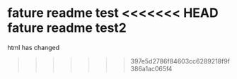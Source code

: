 fature readme test
<<<<<<< HEAD
fature readme test2
=======
html has changed
>>>>>>> 397e5d2786f84603cc6289218f9f386a1ac065f4

